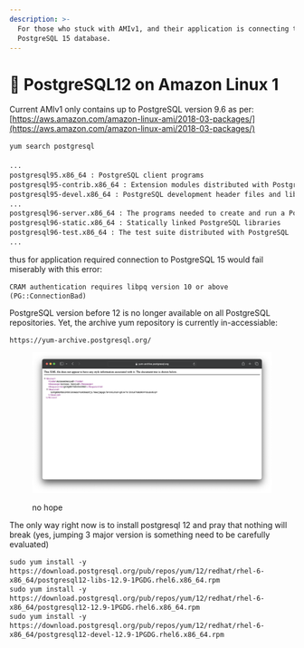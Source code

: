 ```yaml
---
description: >-
  For those who stuck with AMIv1, and their application is connecting to a
  PostgreSQL 15 database.
---
```


# 🐘 PostgreSQL12 on Amazon Linux 1

Current AMIv1 only contains up to PostgreSQL version 9.6 as per: [https://aws.amazon.com/amazon-linux-ami/2018-03-packages/](https://aws.amazon.com/amazon-linux-ami/2018-03-packages/)

```bash
yum search postgresql

...
postgresql95.x86_64 : PostgreSQL client programs
postgresql95-contrib.x86_64 : Extension modules distributed with PostgreSQL
postgresql95-devel.x86_64 : PostgreSQL development header files and libraries
...
postgresql96-server.x86_64 : The programs needed to create and run a PostgreSQL server
postgresql96-static.x86_64 : Statically linked PostgreSQL libraries
postgresql96-test.x86_64 : The test suite distributed with PostgreSQL
...
```

thus for application required connection to PostgreSQL 15 would fail miserably with this error:

```
CRAM authentication requires libpq version 10 or above (PG::ConnectionBad)
```

PostgreSQL version before 12 is no longer available on all PostgreSQL repositories. Yet, the archive yum repository is currently in-accessiable:

```
https://yum-archive.postgresql.org/
```

<figure><img src=".gitbook/assets/image (3).png" alt=""><figcaption><p>no hope</p></figcaption></figure>

The only way right now is to install postgresql 12 and pray that nothing will break (yes, jumping 3 major version is something need to be carefully evaluated)

```
sudo yum install -y https://download.postgresql.org/pub/repos/yum/12/redhat/rhel-6-x86_64/postgresql12-libs-12.9-1PGDG.rhel6.x86_64.rpm
sudo yum install -y https://download.postgresql.org/pub/repos/yum/12/redhat/rhel-6-x86_64/postgresql12-12.9-1PGDG.rhel6.x86_64.rpm
sudo yum install -y https://download.postgresql.org/pub/repos/yum/12/redhat/rhel-6-x86_64/postgresql12-devel-12.9-1PGDG.rhel6.x86_64.rpm
```
